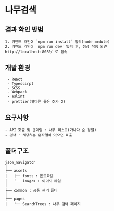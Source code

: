 # 나무검색

## 결과 확인 방법
```
1. 커맨드 라인에 `npm run install` 입력(node module)
2. 커멘드 라인에 `npm run dev` 입력 후, 정상 작동 되면  http://localhost:8080/ 로 접속
```

## 개발 환경
```
 - React
 - Typescirpt
 - SCSS
 - Webpack
 - eslint
 - prettier(별다른 룰은 추가 X)
```

## 요구사항
```
- API 호출 및 렌더링 : 나무 리스트(가나다 순 정렬)
- 검색 : 해당하는 문자열이 있으면 표출
```

## 폴더구조
```
json_navigator
│
├── assets
│   ├── fonts : 폰트파일
│   └── images : 이미지 파일
│
├── common : 공통 관리 폴더
│
├── pages
│   └── SearchTrees : 나무 검색 페이지
``` 
